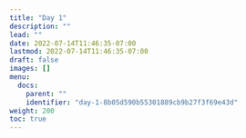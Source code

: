 ```yaml
---
title: "Day 1"
description: ""
lead: ""
date: 2022-07-14T11:46:35-07:00
lastmod: 2022-07-14T11:46:35-07:00
draft: false
images: []
menu:
  docs:
    parent: ""
    identifier: "day-1-8b05d590b55301889cb9b27f3f69e43d"
weight: 200
toc: true
---
```

